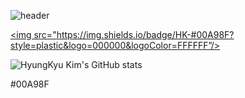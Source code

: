 ![header](https://capsule-render.vercel.app/api?type=waving&color=auto&height=200&text=初めまして！)

<a href="https://github.com/vellimole0621/hk_resume" target="_blank"><img src="https://img.shields.io/badge/HK-#00A98F?style=plastic&logo=000000&logoColor=FFFFFF”/></a>

![HyungKyu Kim's GitHub stats](https://github-readme-stats.vercel.app/api?username=vellimole0621&show_icons=true&theme=radical)

#00A98F
